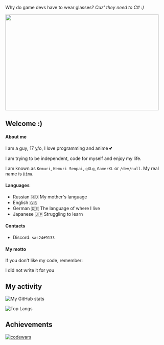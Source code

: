 Why do game devs have to wear glasses? *Cuz' they need to C# :)*

<img src="https://user-images.githubusercontent.com/65429873/124316689-47134080-db76-11eb-9d3e-ca08cbd5e8e3.png" height="300px" width="480px"/>


## Welcome :)

#### About me
I am a guy, 17 y/o, I love programming and anime 💕

I am trying to be independent, code for myself and enjoy my life.

I am known as `Kemuri`, `Kemuri Senpai`, `gXLg`, `GamerXL` or `/dev/null`.
My real name is `Dima`.

#### Languages
- Russian 🇷🇺 My mother's language
- English 🇬🇧
- German 🇩🇪 The language of where I live
- Japanese 🇯🇵 Struggling to learn

#### Contacts
- Discord: `sas24#9133`

#### My motto
If you don't like my code, remember:

I did not write it for you


## My activity

![My GitHub stats](https://github-readme-stats.vercel.app/api?username=gXLg&theme=dark&show_icons=true)

![Top Langs](https://github-readme-stats.vercel.app/api/top-langs/?username=gXLg&theme=dark&layout=compact)

## Achievements

[![codewars](https://www.codewars.com/users/Kemuri/badges/large)](https://www.codewars.com/users/Kemuri)
